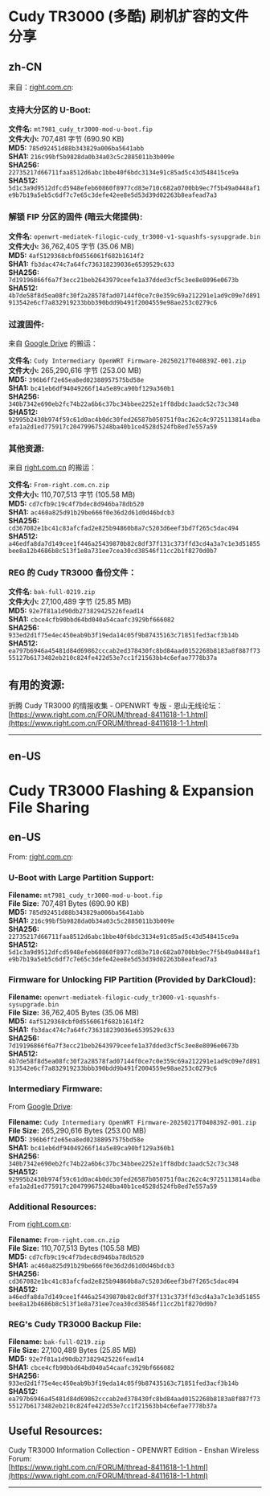 # Cudy TR3000 (多酷) 刷机扩容的文件分享

## zh-CN

来自：[right.com.cn](https://www.right.com.cn/forum/thread-8410353-1-1.html):

### 支持大分区的 U-Boot:

**文件名:** `mt7981_cudy_tr3000-mod-u-boot.fip`  
**文件大小:** 707,481 字节 (690.90 KB)  
**MD5:** `785d92451d88b343829a006ba5641abb`  
**SHA1:** `216c99bf5b9828da0b34a03c5c2885011b3b009e`  
**SHA256:** `22735217d66711faa8512d6abc1bbe40f6bdc3134e91c85ad5c43d548415ce9a`  
**SHA512:** `5d1c3a9d9512dfcd5948efeb60860f8977cd83e710c682a0700bb9ec7f5b49a0448af1e9b7b19a5eb5c6df7c7e65c3defe42ee8e5d53d39d02263b8eafead7a3`  

### 解锁 FIP 分区的固件 (暗云大佬提供):

**文件名:** `openwrt-mediatek-filogic-cudy_tr3000-v1-squashfs-sysupgrade.bin`  
**文件大小:** 36,762,405 字节 (35.06 MB)  
**MD5:** `4af5129368cbf0d556061f682b1614f2`  
**SHA1:** `fb3dac474c7a64fc736318239036e6539529c633`  
**SHA256:** `7d19196866f6a7f3ecc21beb2643979ceefe1a37dded3cf5c3ee8e8096e0673b`  
**SHA512:** `4b7de58f8d5ea08fc30f2a28578fad07144f0ce7c0e359c69a212291e1ad9c09e7d891913542e6cf7a832919233bbb390bdd9b491f2004559e98ae253c0279c6`  

### 过渡固件:

来自 [Google Drive](https://drive.google.com/drive/folders/1BKVarlwlNxf7uJUtRhuMGUqeCa5KpMnj) 的搬运：

**文件名:** `Cudy Intermediary OpenWRT Firmware-20250217T040839Z-001.zip`  
**文件大小:** 265,290,616 字节 (253.00 MB)  
**MD5:** `396b6ff2e65ea8ed02388957575bd58e`  
**SHA1:** `bc41eb6df94049266f14a5e89ca90bf129a360b1`  
**SHA256:** `340b7342e690eb2fc74b22a6b6c37bc34bbee2252e1ff8dbdc3aadc52c73c348`  
**SHA512:** `92995b2430b974f59c61d0ac4b0dc30fed26587b050751f0ac262c4c9725113814adbaefa1a2d1ed775917c204799675248ba40b1ce4528d524fb8ed7e557a59`  

### 其他资源:

来自 [right.com.cn](https://www.right.com.cn/forum/thread-8410353-1-1.html) 的搬运：

**文件名:** `From-right.com.cn.zip`  
**文件大小:** 110,707,513 字节 (105.58 MB)  
**MD5:** `cd7cfb9c19c4f7bdec8d946ba78db520`  
**SHA1:** `ac460a825d91b29be666f0e36d2d61d0d46bdcb3`  
**SHA256:** `cd367082e1bc41c83afcfad2e825b94860b8a7c5203d6eef3bd7f265c5dac494`  
**SHA512:** `a46edfa8da7d149cee1f446a25439870b82c8df37f131c373ffd3cd4a3a7c1e3d51855bee8a12b4686b8c513f1e8a731ee7cea30cd38546f11cc2b1f8270d0b7`  

### REG 的 Cudy TR3000 备份文件：

**文件名:** `bak-full-0219.zip`  
**文件大小:** 27,100,489 字节 (25.85 MB)  
**MD5:** `92e7f81a1d90db273829425226fead14`  
**SHA1:** `cbce4cfb90bbd64bd040a54caafc3929bf666082`  
**SHA256:** `933ed2d1f75e4ec450eab9b3f19eda14c05f9b87435163c71851fed3acf3b14b`  
**SHA512:** `ea797b6946a45481d84d69862cccab2ed378430fc8bd84aad0152268b8183a8f887f7355127b6173482eb210c824fe422d53e7cc1f21563bb4c6efae7778b37a`  

## 有用的资源:

折腾 Cudy TR3000 的情报收集 - OPENWRT 专版 - 恩山无线论坛：  
[https://www.right.com.cn/FORUM/thread-8411618-1-1.html](https://www.right.com.cn/FORUM/thread-8411618-1-1.html)  

---

## en-US

# Cudy TR3000 Flashing & Expansion File Sharing

## en-US

From: [right.com.cn](https://www.right.com.cn/forum/thread-8410353-1-1.html):

### U-Boot with Large Partition Support:

**Filename:** `mt7981_cudy_tr3000-mod-u-boot.fip`  
**File Size:** 707,481 Bytes (690.90 KB)  
**MD5:** `785d92451d88b343829a006ba5641abb`  
**SHA1:** `216c99bf5b9828da0b34a03c5c2885011b3b009e`  
**SHA256:** `22735217d66711faa8512d6abc1bbe40f6bdc3134e91c85ad5c43d548415ce9a`  
**SHA512:** `5d1c3a9d9512dfcd5948efeb60860f8977cd83e710c682a0700bb9ec7f5b49a0448af1e9b7b19a5eb5c6df7c7e65c3defe42ee8e5d53d39d02263b8eafead7a3`  

### Firmware for Unlocking FIP Partition (Provided by DarkCloud):

**Filename:** `openwrt-mediatek-filogic-cudy_tr3000-v1-squashfs-sysupgrade.bin`  
**File Size:** 36,762,405 Bytes (35.06 MB)  
**MD5:** `4af5129368cbf0d556061f682b1614f2`  
**SHA1:** `fb3dac474c7a64fc736318239036e6539529c633`  
**SHA256:** `7d19196866f6a7f3ecc21beb2643979ceefe1a37dded3cf5c3ee8e8096e0673b`  
**SHA512:** `4b7de58f8d5ea08fc30f2a28578fad07144f0ce7c0e359c69a212291e1ad9c09e7d891913542e6cf7a832919233bbb390bdd9b491f2004559e98ae253c0279c6`  

### Intermediary Firmware:

From [Google Drive](https://drive.google.com/drive/folders/1BKVarlwlNxf7uJUtRhuMGUqeCa5KpMnj):

**Filename:** `Cudy Intermediary OpenWRT Firmware-20250217T040839Z-001.zip`  
**File Size:** 265,290,616 Bytes (253.00 MB)  
**MD5:** `396b6ff2e65ea8ed02388957575bd58e`  
**SHA1:** `bc41eb6df94049266f14a5e89ca90bf129a360b1`  
**SHA256:** `340b7342e690eb2fc74b22a6b6c37bc34bbee2252e1ff8dbdc3aadc52c73c348`  
**SHA512:** `92995b2430b974f59c61d0ac4b0dc30fed26587b050751f0ac262c4c9725113814adbaefa1a2d1ed775917c204799675248ba40b1ce4528d524fb8ed7e557a59`  

### Additional Resources:

From [right.com.cn](https://www.right.com.cn/forum/thread-8410353-1-1.html):

**Filename:** `From-right.com.cn.zip`  
**File Size:** 110,707,513 Bytes (105.58 MB)  
**MD5:** `cd7cfb9c19c4f7bdec8d946ba78db520`  
**SHA1:** `ac460a825d91b29be666f0e36d2d61d0d46bdcb3`  
**SHA256:** `cd367082e1bc41c83afcfad2e825b94860b8a7c5203d6eef3bd7f265c5dac494`  
**SHA512:** `a46edfa8da7d149cee1f446a25439870b82c8df37f131c373ffd3cd4a3a7c1e3d51855bee8a12b4686b8c513f1e8a731ee7cea30cd38546f11cc2b1f8270d0b7`  

### REG's Cudy TR3000 Backup File:

**Filename:** `bak-full-0219.zip`  
**File Size:** 27,100,489 Bytes (25.85 MB)  
**MD5:** `92e7f81a1d90db273829425226fead14`  
**SHA1:** `cbce4cfb90bbd64bd040a54caafc3929bf666082`  
**SHA256:** `933ed2d1f75e4ec450eab9b3f19eda14c05f9b87435163c71851fed3acf3b14b`  
**SHA512:** `ea797b6946a45481d84d69862cccab2ed378430fc8bd84aad0152268b8183a8f887f7355127b6173482eb210c824fe422d53e7cc1f21563bb4c6efae7778b37a`  

## Useful Resources:

Cudy TR3000 Information Collection - OPENWRT Edition - Enshan Wireless Forum:  
[https://www.right.com.cn/FORUM/thread-8411618-1-1.html](https://www.right.com.cn/FORUM/thread-8411618-1-1.html)  

---

